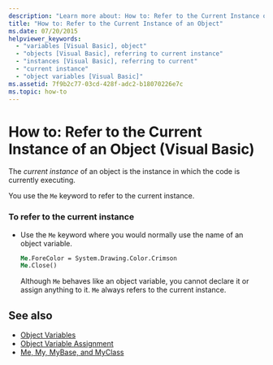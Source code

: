 ```yaml
---
description: "Learn more about: How to: Refer to the Current Instance of an Object (Visual Basic)"
title: "How to: Refer to the Current Instance of an Object"
ms.date: 07/20/2015
helpviewer_keywords: 
  - "variables [Visual Basic], object"
  - "objects [Visual Basic], referring to current instance"
  - "instances [Visual Basic], referring to current"
  - "current instance"
  - "object variables [Visual Basic]"
ms.assetid: 7f9b2c77-03cd-428f-adc2-b18070226e7c
ms.topic: how-to
---
```

# How to: Refer to the Current Instance of an Object (Visual Basic)

The *current instance* of an object is the instance in which the code is currently executing.  
  
 You use the `Me` keyword to refer to the current instance.  
  
### To refer to the current instance  
  
- Use the `Me` keyword where you would normally use the name of an object variable.  
  
    ```vb  
    Me.ForeColor = System.Drawing.Color.Crimson  
    Me.Close()  
    ```  
  
     Although `Me` behaves like an object variable, you cannot declare it or assign anything to it. `Me` always refers to the current instance.  
  
## See also

- [Object Variables](object-variables.md)
- [Object Variable Assignment](object-variable-assignment.md)
- [Me, My, MyBase, and MyClass](../../program-structure/me-my-mybase-and-myclass.md)
